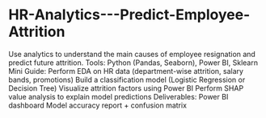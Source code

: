 # HR-Analytics---Predict-Employee-Attrition
Use analytics to understand the main causes of employee resignation and predict future attrition.
Tools: Python (Pandas, Seaborn), Power BI, Sklearn
Mini Guide:
Perform EDA on HR data (department-wise attrition, salary bands, promotions)
Build a classification model (Logistic Regression or Decision Tree)
Visualize attrition factors using Power BI
Perform SHAP value analysis to explain model predictions
Deliverables:
Power BI dashboard
Model accuracy report + confusion matrix
